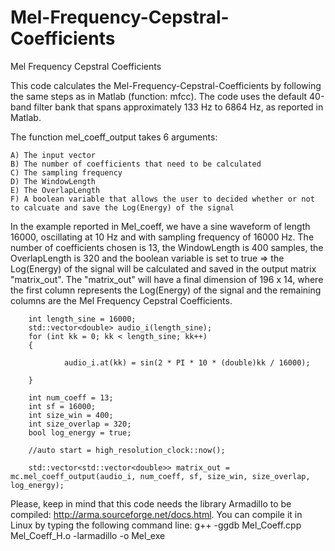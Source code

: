 # Mel-Frequency-Cepstral-Coefficients
Mel Frequency Cepstral Coefficients

This code calculates the Mel-Frequency-Cepstral-Coefficients by following the same steps as in Matlab (function: mfcc). The code uses the default 40-band filter bank that spans approximately 133 Hz to 6864 Hz, as reported in Matlab.

The function mel_coeff_output takes 6 arguments:

    A) The input vector
    B) The number of coefficients that need to be calculated
    C) The sampling frequency
    D) The WindowLength 
    E) The OverlapLength
    F) A boolean variable that allows the user to decided whether or not to calcuate and save the Log(Energy) of the signal
    
In the example reported in Mel_coeff, we have a sine waveform of length 16000, oscillating at 10 Hz and with sampling frequency of 16000 Hz. The number of coefficients chosen is 13, the WindowLength is 400 samples, the OverlapLength is 320 and the boolean variable is set to true => the Log(Energy) of the signal will be calculated and saved in the output matrix "matrix_out". The "matrix_out" will have a final dimension of 196 x 14, where the first column represents the Log(Energy) of the signal and the remaining columns are the Mel Frequency Cepstral Coefficients.

        int length_sine = 16000;
        std::vector<double> audio_i(length_sine);
        for (int kk = 0; kk < length_sine; kk++)
        {

                audio_i.at(kk) = sin(2 * PI * 10 * (double)kk / 16000);

        }

        int num_coeff = 13;
        int sf = 16000;
        int size_win = 400;
        int size_overlap = 320;
        bool log_energy = true;

        //auto start = high_resolution_clock::now();

        std::vector<std::vector<double>> matrix_out = mc.mel_coeff_output(audio_i, num_coeff, sf, size_win, size_overlap, log_energy);
        

Please, keep in mind that this code needs the library Armadillo to be compiled: http://arma.sourceforge.net/docs.html. 
You can compile it in Linux by typing the following command line: g++ -ggdb Mel_Coeff.cpp Mel_Coeff_H.o -larmadillo -o Mel_exe

